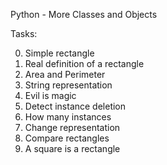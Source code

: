 Python - More Classes and Objects


Tasks:

0. Simple rectangle
1. Real definition of a rectangle
2. Area and Perimeter
3. String representation
4. Evil is magic
5. Detect instance deletion
6. How many instances
7. Change representation
8. Compare rectangles
9. A square is a rectangle
